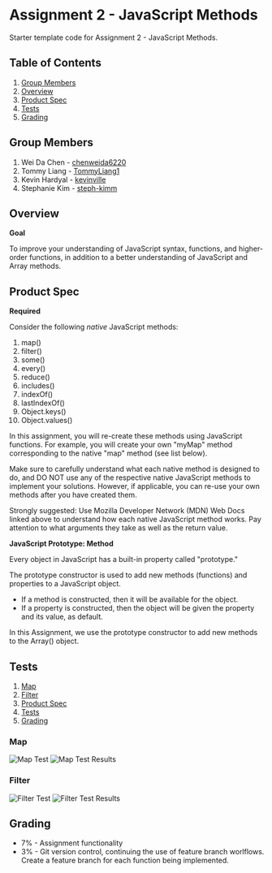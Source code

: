 # Assignment 2 - JavaScript Methods
Starter template code for Assignment 2 - JavaScript Methods. 

## Table of Contents

1. [Group Members](#Group-Members)
2. [Overview](#Overview)
3. [Product Spec](#Product-Spec)
4. [Tests](#Tests)
5. [Grading](#Grading)

## Group Members

1. Wei Da Chen - [chenweida6220](https://github.com/chenweida6220)
2. Tommy Liang - [TommyLiang1](https://github.com/TommyLiang1)
3. Kevin Hardyal - [kevinville](https://github.com/kevinville)
4. Stephanie Kim - [steph-kimm](https://github.com/steph-kimm)

## Overview

**Goal**

To improve your understanding of JavaScript syntax, functions, and higher-order functions, in addition to a better understanding of JavaScript and Array methods. 

## Product Spec

**Required**

Consider the following *native* JavaScript methods:
  1. map()
  2. filter()
  3. some()
  4. every()
  5. reduce()
  6. includes()
  7. indexOf()
  8. lastIndexOf()
  9. Object.keys()
  10. Object.values()

In this assignment, you will re-create these methods using JavaScript functions. For example, you will create your own "myMap" method corresponding to the native "map" method (see list below).

Make sure to carefully understand what each native method is designed to do, and DO NOT use any of the respective native JavaScript methods to implement your solutions. However, if applicable, you can re-use your own methods after you have created them. 

Strongly suggested: Use Mozilla Developer Network (MDN) Web Docs linked above to understand how each native JavaScript method works. Pay attention to what arguments they take as well as the return value.  

**JavaScript Prototype: Method**

Every object in JavaScript has a built-in property called "prototype." 

The prototype constructor is used to add new methods (functions) and properties to a JavaScript object. 
- If a method is constructed, then it will be available for the object. 
- If a property is constructed, then the object will be given the property and its value, as default.

In this Assignment, we use the prototype constructor to add new methods to the Array() object.
 
## Tests
1. [Map](#Map)
2. [Filter](#Filter)
3. [Product Spec](#Product-Spec)
4. [Tests](#Tests)
5. [Grading](#Grading)
### Map
![Map Test](TESTS/Map/maptest.png)
![Map Test Results](TESTS/Map/maptestresults.png)
### Filter
![Filter Test](TESTS/Filter/filtertest.png)
![Filter Test Results](TESTS/Filter/filtertestresults.png)


## Grading 
- 7% - Assignment functionality
- 3% - Git version control, continuing the use of feature branch worlflows. Create a feature branch for each function being implemented.